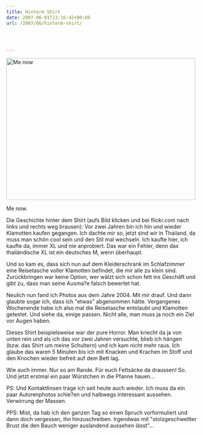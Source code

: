 ```yaml
---
title: Hinterm Shirt
date: 2007-06-01T23:16:42+00:00
url: /2007/06/hinterm-shirt/




---
```

<div class="flickr">
  <a href="http://www.flickr.com/photos/schreibblogade/526066871/"><img src="//farm2.static.flickr.com/1210/526066871_25b6bcbd73.jpg" width="500" height="375" alt="Me now" /></a></p>

  <p>
    Me now.
  </p>
</div>

Die Geschichte hinter dem Shirt (aufs Bild klicken und bei flickr.com nach links und rechts weg brausen): Vor zwei Jahren bin ich hin und wieder Klamotten kaufen gegangen. Ich dachte mir so, jetzt sind wir in Thailand, da muss man schön cool sein und den Stil mal wechseln. Ich kaufte hier, ich kaufte da, immer XL und nie anprobiert. Das war ein Fehler, denn das thailändische XL ist ein deutsches M, wenn überhaupt.

Und so kam es, dass sich nun auf dem Kleiderschrank im Schlafzimmer eine Reisetasche voller Klamotten befindet, die mir alle zu klein sind. Zurückbringen war keine Option, wer wälzt sich schon fett ins Geschäft und gibt zu, dass man seine Ausma?e falsch bewertet hat.

Neulich nun fand ich Photos aus dem Jahre 2004. Mit mir drauf. Und dann glaubte sogar ich, dass ich "etwas" abgenommen hätte. Vergangenes Wochenende habe ich also mal die Reisetasche entstaubt und Klamotten getestet. Und siehe da, einige passen. Nicht alle, man muss ja noch ein Ziel vor Augen haben.

Dieses Shirt beispielsweise war der pure Horror. Man kriecht da ja von unten rein und als ich das vor zwei Jahren versuchte, blieb ich hängen (bzw. das Shirt um meine Schultern) und ich kam nicht mehr raus. Ich glaube das waren 5 Minuten bis ich mit Knacken und Krachen im Stoff und den Knochen wieder befreit auf dem Bett lag.

Wie auch immer. Nur so am Rande. Für euch Fettsäcke da draussen! So. Und jetzt erstmal ein paar Würstchen in die Pfanne hauen...

PS: Und Kontaktlinsen trage ich seit heute auch wieder. Ich muss da ein paar Autorenphotos schie?en und halbwegs interessant aussehen. Verwirrung der Massen.

PPS: Mist, da hab ich den ganzen Tag so einen Spruch vorformuliert und dann doch vergessen, ihn hinzuschreiben. Irgendwas mit "stolzgeschwellter Brust die den Bauch weniger auslandend aussehen lässt"...
